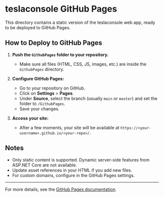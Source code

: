 # teslaconsole GitHub Pages

This directory contains a static version of the teslaconsole web app, ready to be deployed to GitHub Pages.

## How to Deploy to GitHub Pages

1. **Push the `GithubPages` folder to your repository.**
   - Make sure all files (HTML, CSS, JS, images, etc.) are inside the `GithubPages` directory.

2. **Configure GitHub Pages:**
   - Go to your repository on GitHub.
   - Click on **Settings** > **Pages**.
   - Under **Source**, select the branch (usually `main` or `master`) and set the folder to `/GithubPages`.
   - Save your changes.

3. **Access your site:**
   - After a few moments, your site will be available at `https://<your-username>.github.io/<your-repo>/`.

## Notes
- Only static content is supported. Dynamic server-side features from ASP.NET Core are not available.
- Update asset references in your HTML if you add new files.
- For custom domains, configure in the GitHub Pages settings.

---

For more details, see the [GitHub Pages documentation](https://docs.github.com/en/pages/getting-started-with-github-pages/about-github-pages).
